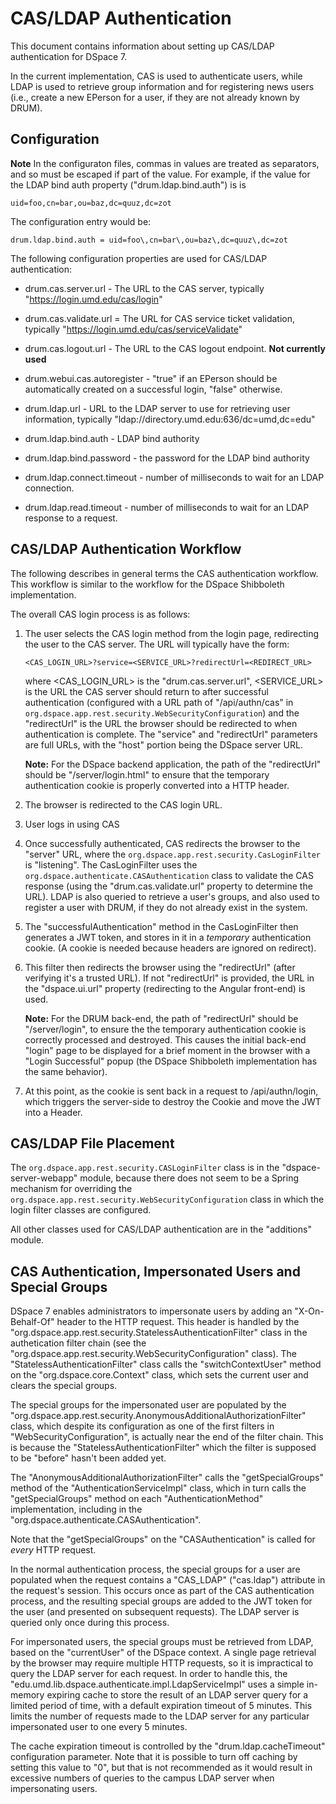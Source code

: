 # CAS/LDAP Authentication

This document contains information about setting up CAS/LDAP authentication for
DSpace 7.

In the current implementation, CAS is used to authenticate users, while LDAP is
used to retrieve group information and for registering news users (i.e., create
a new EPerson for a user, if they are not already known by DRUM).

## Configuration

**Note** In the configuraton files, commas in values are treated as separators,
and so must be escaped if part of the value. For example, if the value for the
LDAP bind auth property ("drum.ldap.bind.auth") is is

```text
uid=foo,cn=bar,ou=baz,dc=quuz,dc=zot
```

The configuration entry would be:

```text
drum.ldap.bind.auth = uid=foo\,cn=bar\,ou=baz\,dc=quuz\,dc=zot
```

The following configuration properties are used for CAS/LDAP authentication:

* drum.cas.server.url - The URL to the CAS server, typically
    "https://login.umd.edu/cas/login"
* drum.cas.validate.url = The URL for CAS service ticket validation, typically
    "https://login.umd.edu/cas/serviceValidate"
* drum.cas.logout.url - The URL to the CAS logout endpoint.
    **Not currently used**
* drum.webui.cas.autoregister - "true" if an EPerson should be automatically
    created on a successful login, "false" otherwise.

* drum.ldap.url - URL to the LDAP server to use for retrieving user information,
    typically "ldap://directory.umd.edu:636/dc=umd\,dc=edu"
* drum.ldap.bind.auth - LDAP bind authority
* drum.ldap.bind.password - the password for the LDAP bind authority
* drum.ldap.connect.timeout - number of milliseconds to wait for an LDAP
    connection.
* drum.ldap.read.timeout - number of milliseconds to wait for an LDAP response
    to a request.

## CAS/LDAP Authentication Workflow

The following describes in general terms the CAS authentication workflow. This
workflow is similar to the workflow for the DSpace Shibboleth implementation.

The overall CAS login process is as follows:

1) The user selects the CAS login method from the login page, redirecting
   the user to the CAS server. The URL will typically have the form:

   ```text
   <CAS_LOGIN_URL>?service=<SERVICE_URL>?redirectUrl=<REDIRECT_URL>
   ```

   where <CAS_LOGIN_URL> is the "drum.cas.server.url", <SERVICE_URL> is the URL
   the CAS server should return to after successful authentication (configured
   with a URL path of "/api/authn/cas" in
   `org.dspace.app.rest.security.WebSecurityConfiguration`) and the
   "redirectUrl" is the URL the browser should be redirected to when
   authentication is complete. The "service" and "redirectUrl" parameters
   are full URLs, with the "host" portion being the DSpace server URL.

   **Note:** For the DSpace backend application, the path of the "redirectUrl"
   should be "/server/login.html" to ensure that the temporary
   authentication cookie is properly converted into a HTTP header.

2. The browser is redirected to the CAS login URL.

3. User logs in using CAS

4. Once successfully authenticated, CAS redirects the browser to the "server"
   URL, where the `org.dspace.app.rest.security.CasLoginFilter` is
   "listening". The CasLoginFilter uses the
   `org.dspace.authenticate.CASAuthentication` class to validate the CAS
   response (using the "drum.cas.validate.url" property to determine the URL).
   LDAP is also queried to retrieve a user's groups, and also used to register
   a user with DRUM, if they do not already exist in the system.

5. The "successfulAuthentication" method in the CasLoginFilter then generates a
   JWT token, and stores in it in a *temporary* authentication cookie. (A cookie
   is needed because headers are ignored on redirect).

6. This filter then redirects the browser using the "redirectUrl" (after
   verifying it's a trusted URL). If not "redirectUrl" is provided, the
   URL in the "dspace.ui.url" property (redirecting to the Angular front-end)
   is used.

   **Note:** For the DRUM back-end, the path of "redirectUrl" should be
   "/server/login", to ensure the the temporary authentication cookie is
   correctly processed and destroyed. This causes the initial back-end "login"
   page to be displayed for a brief moment in the browser with a
   "Login Successful" popup (the DSpace Shibboleth implementation has the same
   behavior).

7. At this point, as the cookie is sent back in a request to /api/authn/login,
   which triggers the server-side to destroy the Cookie and move the JWT into a
   Header.

## CAS/LDAP File Placement

The `org.dspace.app.rest.security.CASLoginFilter` class is in the
"dspace-server-webapp" module, because there does not seem to be a Spring
mechanism for overriding the
`org.dspace.app.rest.security.WebSecurityConfiguration` class in which the
login filter classes are configured.

All other classes used for CAS/LDAP authentication are in the "additions"
module.

## CAS Authentication, Impersonated Users and Special Groups

DSpace 7 enables administrators to impersonate users by adding an
"X-On-Behalf-Of" header to the HTTP request. This header is handled by the
"org.dspace.app.rest.security.StatelessAuthenticationFilter" class in the
authetication filter chain (see the
"org.dspace.app.rest.security.WebSecurityConfiguration" class). The
"StatelessAuthenticationFilter" class calls the "switchContextUser" method on
the "org.dspace.core.Context" class, which sets the current user and clears the
special groups.

The special groups for the impersonated user are populated by the
"org.dspace.app.rest.security.AnonymousAdditionalAuthorizationFilter" class,
which despite its configuration as one of the first filters in
"WebSecurityConfiguration", is actually near the end of the filter chain.
This is because the "StatelessAuthenticationFilter" which the filter is supposed
to be "before" hasn't been added yet.

The "AnonymousAdditionalAuthorizationFilter" calls the "getSpecialGroups"
method of the "AuthenticationServiceImpl" class, which in turn calls the
"getSpecialGroups" method on each "AuthenticationMethod" implementation,
including in the "org.dspace.authenticate.CASAuthentication".

Note that the "getSpecialGroups" on the "CASAuthentication" is called for
*every* HTTP request.

In the normal authentication process, the special groups for a user are
populated when the request contains a "CAS_LDAP" ("cas.ldap") attribute in
the request's session. This occurs once as part of the CAS authentication
process, and the resulting special groups are added to the JWT token for the
user (and presented on subsequent requests). The LDAP server is queried
only once during this process.

For impersonated users, the special groups must be retrieved from LDAP, based on
the "currentUser" of the DSpace context. A single page retrieval by the
browser may require multiple HTTP requests, so it is impractical to query the
LDAP server for each request. In order to handle this, the
"edu.umd.lib.dspace.authenticate.impl.LdapServiceImpl" uses a simple in-memory
expiring cache to store the result of an LDAP server query for a limited
period of time, with a default expiration timeout of 5 minutes. This
limits the number of requests made to the LDAP server for any particular
impersonated user to one every 5 minutes.

The cache expiration timeout is controlled by the "drum.ldap.cacheTimeout"
configuration parameter. Note that it is possible to turn off caching by setting
this value to "0", but that is not recommended as it would result in excessive
numbers of queries to the campus LDAP server when impersonating users.
